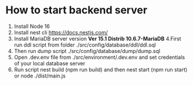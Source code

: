 # How to start backend server


1. Install Node 16
2. Install nest cli https://docs.nestjs.com/
3. Install MariaDB server version **Ver 15.1 Distrib 10.6.7-MariaDB**
4.First run ddl script from folder ./src/config/database/ddl/ddl.sql
5. Then run dump script ./src/config/database/dump/dump.sql
6. Open .dev.env file from ./src/environment/.dev.env and set credentials of your local database server
7. Run script nest build (npm run build) and then nest start (npm run start) or node ./dist/main.js


